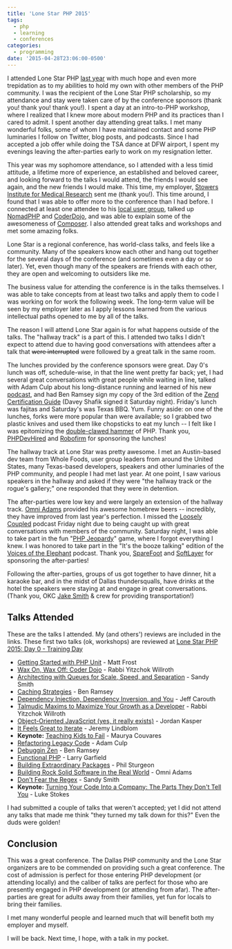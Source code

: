 ```yaml
---
title: 'Lone Star PHP 2015'
tags:
  - php
  - learning
  - conferences
categories:
  - programming
date: '2015-04-28T23:06:00-0500'
---
```


I attended Lone Star PHP [last year](/blog/2014-05-06/Lonestar-PHP-Conference-2014) with much hope and even more trepidation as to my abilities to hold my own with other members of the PHP community. I was the recipient of the Lone Star PHP scholarship, so my attendance and stay were taken care of by the conference sponsors (thank you! thank you! thank you!). I spent a day at an intro-to-PHP workshop, where I realized that I knew more about modern PHP and its practices than I cared to admit. I spent another day attending great talks. I met many wonderful folks, some of whom I have maintained contact and some PHP luminaries I follow on Twitter, blog posts, and podcasts. Since I had accepted a job offer while doing the TSA dance at DFW airport, I spent my evenings leaving the after-parties early to work on my resignation letter.

This year was my sophomore attendance, so I attended with a less timid attitude, a lifetime more of experience, an established and beloved career, and looking forward to the talks I would attend, the friends I would see again, and the new friends I would make. This time, my employer, [Stowers Institute for Medical Research](https://stowers.org) sent me (thank you!). This time around, I found that I was able to offer more to the conference than I had before. I connected at least one attendee to his [local user group](http://devict.org/), talked up [NomadPHP](http://nomadphp.com/) and [CoderDojo](https://coderdojo.com/), and was able to explain some of the awesomeness of [Composer](https://getcomposer.org/). I also attended great talks and workshops and met some amazing folks.

Lone Star is a regional conference, has world-class talks, and feels like a community. Many of the speakers know each other and hang out together for the several days of the conference (and sometimes even a day or so later). Yet, even though many of the speakers are friends with each other, they are open and welcoming to outsiders like me.

The business value for attending the conference is in the talks themselves. I was able to take concepts from at least two talks and apply them to code I was working on for work the following week. The long-term value will be seen by my employer later as I apply lessons learned from the various intellectual paths opened to me by all of the talks.

The reason I will attend Lone Star again is for what happens outside of the talks. The "hallway track" is a part of this. I attended two talks I didn't expect to attend due to having good conversations with attendees after a talk that ~~were interrupted~~ were followed by a great talk in the same room.

The lunches provided by the conference sponsors were great. Day 0's lunch was off, schedule-wise, in that the line went pretty far back; yet, I had several great conversations with great people while waiting in line, talked with Adam Culp about his long-distance running and learned of his new [podcast](https://rungeekradio.com/), and had Ben Ramsey sign my copy of the 3rd edition of the [Zend Certification Guide](http://www.phparch.com/books/zend-php-5-certification-study-guide-3rd-edition/) (Davey Shafik signed it Saturday night). Friday's lunch was fajitas and Saturday's was Texas BBQ. Yum. Funny aside: on one of the lunches, forks were more popular than were available; so I grabbed two plastic knives and used them like chopsticks to eat my lunch -- I felt like I was epitomizing the [double-clawed hammer](http://blog.codinghorror.com/the-php-singularity/) of PHP. Thank you, [PHPDevHired](http://www.phpdevhired.com/) and [Robofirm](http://www.robofirm.com/) for sponsoring the lunches!

The hallway track at Lone Star was pretty awesome. I met an Austin-based dev team from Whole Foods, user group leaders from around the United States, many Texas-based developers, speakers and other luminaries of the PHP community, and people I had met last year. At one point, I saw various speakers in the hallway and asked if they were "the hallway track or the rogue's gallery;" one responded that they were in detention.

The after-parties were low key and were largely an extension of the hallway track. [Omni Adams](http://omni-spot.blogspot.com/) provided his awesome homebrew beers -- incredibly, they have improved from last year's perfection. I missed the [Loosely Coupled](http://looselycoupled.info/) podcast Friday night due to being caught up with great conversations with members of the community. Saturday night, I was able to take part in the fun "[PHP Jeopardy](https://github.com/jeremeamia/JeoPHPardy)" game, where I forgot everything I knew. I was honored to take part in the "It's the booze talking" edition of the [Voices of the Elephant](https://voicesoftheelephpant.com/) podcast. Thank you, [SpareFoot](https://www.sparefoot.com/) and [SoftLayer](http://www.softlayer.com/) for sponsoring the after-parties!

Following the after-parties, groups of us got together to have dinner, hit a karaoke bar, and in the midst of Dallas thundersqualls, have drinks at the hotel the speakers were staying at and engage in great conversations. (Thank you, OKC [Jake Smith](https://twitter.com/jakeasmith) & crew for providing transportation!)

## Talks Attended

These are the talks I attended. My (and others') reviews are included in the links. These first two talks (ok, workshops) are reviewed at [Lone Star PHP 2015: Day 0 - Training Day](/blog/2015/04/27/LoneStarPHP-Day-0)

- [Getting Started with PHP Unit](https://joind.in/talk/view/13536) - Matt Frost
- [Wax On, Wax Off: Coder Dojo](https://joind.in/talk/view/13539) - Rabbi Yitzchok Willroth
- [Architecting with Queues for Scale, Speed, and Separation](https://joind.in/talk/view/13543) - Sandy Smith
- [Caching Strategies](https://joind.in/talk/view/13544) - Ben Ramsey
- [Dependency Injection, Dependency Inversion, and You](https://joind.in/talk/view/13546) - Jeff Carouth
- [Talmudic Maxims to Maximize Your Growth as a Developer](https://joind.in/talk/view/13549) - Rabbi Yitzchok Willroth
- [Object-Oriented JavaScript (yes, it really exists)](https://joind.in/talk/view/13553) - Jordan Kasper
- [It Feels Great to Iterate](https://joind.in/talk/view/13555) - Jeremy Lindblom
- **Keynote:** [Teaching Kids to Fail](https://joind.in/talk/view/13558) - Maurya Couvares
- [Refactoring Legacy Code](https://joind.in/talk/view/13560) - Adam Culp
- [Debuggin Zen](https://joind.in/talk/view/13563) - Ben Ramsey
- [Functional PHP](https://joind.in/talk/view/13566) - Larry Garfield
- [Building Extraordinary Packages](https://joind.in/talk/view/13562) - Phil Sturgeon
- [Building Rock Solid Software in the Real World](https://joind.in/talk/view/14411) - Omni Adams
- [Don't Fear the Regex](https://joind.in/talk/view/13575) - Sandy Smith
- **Keynote:** [Turning Your Code Into a Company: The Parts They Don't Tell You](https://joind.in/talk/view/13576) - Luke Stokes

I had submitted a couple of talks that weren't accepted; yet I did not attend any talks that made me think "they turned my talk down for this?" Even the duds were golden!

## Conclusion

This was a great conference. The Dallas PHP community and the Lone Star organizers are to be commended on providing such a great conference. The cost of admission is perfect for those entering PHP development (or attending locally) and the caliber of talks are perfect for those who are presently engaged in PHP development (or attending from afar). The after-parties are great for adults away from their families, yet fun for locals to bring their families.

I met many wonderful people and learned much that will benefit both my employer and myself.

I will be back. Next time, I hope, with a talk in my pocket.
